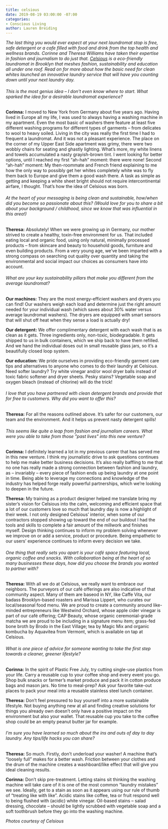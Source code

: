 ```yaml
---
title: celsious
date: 2019-08-19 03:00:00 -07:00
categories:
- Conscious Living
author: Lauren Breiding
---
```


_The last thing you would ever expect at your next laundromat stop is free, safe detergent or a cafe filled with food and drink from the top health and wellness brands. Corinne and Theresa Williams have taken their expertise in fashion and journalism to do just that. [Celsious](http://celsious.com/) is a eco-friendly laundromat in Brooklyn that meshes fashion, sustainability and education all under one roof.  Read on for more about how the basic need for clean whites launched an innovative laundry service that will have you counting down until your next laundry day._

###### This is the most genius idea – I don't even know where to start. What sparked the idea for a desirable laundromat experience?

**Corinna:** I moved to New York from Germany about five years ago. Having lived in Europe all my life, I was used to always having a washing machine in my apartment. Even the most basic of washers there feature at least five different washing programs for different types of garments – from delicates to wool to heavy soiled. Living in the city was really the first time I had to frequent a laundromat. And it was not a pleasant experience. The place on the corner of my Upper East Side apartment was grimy, there were two wobbly chairs for seating and ghastly lighting. What’s more, my white linens and towels accumulated a nasty grayish-brown tint. I went looking for better options, until I reached my first “ah-hah” moment: there were none! Second “ah-hah” moment: My then-roommate and French friend explaining to me how the only way to possibly get her whites completely white was to fly them back to Europe and give them a good wash there. A task as simple as getting and keeping a white sheet bright should not require intercontinental airfare, I thought. That’s how the idea of Celsious was born.

###### At the heart of your messaging is being clean and sustainable, how/when did you become so passionate about this? (Would love for you to share a bit about your background / childhood, since we know that was influential in this area!)

**Theresa:** Absolutely! When we were growing up in Germany, our mother strived to create a healthy, toxin-free environment for us. That included eating local and organic food, using only natural, minimally processed products – from skincare and beauty to household goods, furniture and even building products. From a very young age, we’ve been imparted with a strong compass on searching out quality over quantity and taking the environmental and social impact our choices as consumers have into account. 

###### What are your key sustainability pillars that make you different from the average laundromat?

**Our machines:** They are the most energy-efficient washers and dryers you can find! Our washers weigh each load and determine just the right amount needed for your individual wash (which saves about 30% water versus average laundromat washers). The dryers are equipped with smart sensors that will shut off heat when they sense a load is actually dry!

**Our detergent:** We offer complimentary detergent with each wash that is as clean as it gets. Three ingredients only, non-toxic, biodegradable. It gets shipped to us in bulk containers, which we ship back to have them refilled. And we hand the individual doses out in small reusable glass jars, so it’s a beautifully closed loop system.

**Our education:** We pride ourselves in providing eco-friendly garment care tips and alternatives to anyone who comes to do their laundry at Celsious. Need softer laundry? Try white vinegar and/or wool dryer balls instead of toxic fabric softener and dryer sheets. Pesky stains? Vegetable soap and oxygen bleach (instead of chlorine) will do the trick!

###### I love that you have partnered with clean detergent brands and provide that for free to customers. Why did you want to offer this?

**Theresa:** For all the reasons outlined above. It’s safer for our customers, our team and the environment. And it helps us prevent nasty detergent spills!

###### This seems like quite a leap from fashion and journalism careers. What were you able to take from those "past lives" into this new venture?

**Corinna:** I definitely learned a lot in my previous career that has served me in this new venture. I think my journalistic drive to ask questions continues to help me make better business decisions. It’s also really baffling to me that no one has really made a strong connection between fashion and laundry, as – invariably – every piece of fashion ends up being laundry at one point in time. Being able to leverage my connections and knowledge of the industry has helped forge really powerful partnerships, which we’re looking to deepen in the future.

**Theresa:** My training as a product designer helped me translate bring my sister’s vision for Celsious into the calm, welcoming and efficient space that a lot of our customers love so much that laundry day is now a highlight of their week. I not only designed Celsious’ interior, when some of our contractors stopped showing up toward the end of our buildout I had the tools and skills to complete a fair amount of the millwork and finishes myself.
Design thinking continues to inform my problem solving whenever we improve on or add a service, product or procedure. Being empathetic to our users’ experience continues to inform every decision we take.

###### One thing that really sets you apart is your café space featuring local, organic coffee and snacks. With collaboration being at the heart of so many businesses these days, how did you choose the brands you wanted to partner with? 

**Theresa:** With all we do at Celsious, we really want to embrace our neighbors. The purveyors of our café offerings are also indicative of that community aspect. Many of them are baseod in NY, like Caffe Vita, our badass Brooklyn-based roasters and Marissa Lippert, who curates our local/seasonal food menu.  We are proud to create a community around like-minded entrepreneurs like Westwind Orchard, whose apple cider vinegar is part of our café offering; CAP Beauty, whose organic ceremonial-grade matcha we are proud to be including in a signature menu item; grass-fed bone broth by Brodo in the East Village; tea by Magic Mix and organic kombucha by Aquavitea from Vermont, which is available on tap at Celsious.

###### What is one piece of advice for someone wanting to take the first step towards a cleaner, greener lifestyle?

**Corinna:** In the spirit of Plastic Free July, try cutting single-use plastics from your life. Carry a reusable cup to your coffee shop and every event you go. Shop bulk snacks or farmer’s market produce and pack it in cotton produce bags and mason jars. No time to meal-prep? Ask your favorite take-out places to pack your meal into a reusable stainless steel lunch container.

**Theresa:** Don’t feel pressured to buy yourself into a more sustainable lifestyle. Not buying anything new at all and finding creative solutions for things you already own doesn’t only have a positive impact on the environment but also your wallet. That reusable cup you take to the coffee shop could be an empty peanut butter jar for example.

###### I'm sure you have learned so much about the ins and outs of day to day laundry. Any tips/life hacks you can share?

**Theresa:** So much. Firstly, don’t underload your washer! A machine that’s “loosely full” makes for a better wash. Friction between your clothes and the drum of the machine creates a washboard/like effect that will give you ideal cleaning results. 

**Corinna:** Don’t skip pre-treatment. Letting stains sit thinking the washing machine will take care of it is one of the most common “laundry mistakes” we see. Ideally, get to a stain as soon as it appears using our rule of thumb of “treating like with like”. Acidic stains like coffee, tea or fruit respond well to being flushed with (acidic) white vinegar. Oil-based stains – salad dressing, chocolate – should be lightly scrubbed with vegetable soap and a soft toothbrush before they go into the washing machine. 

_Photos courtesy of Celsious_